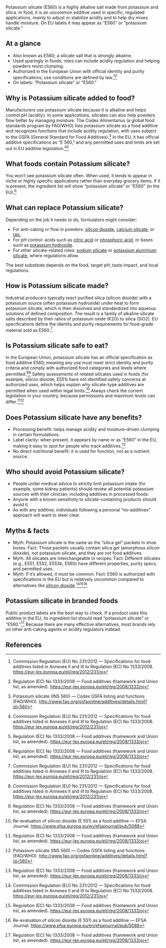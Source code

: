 Potassium silicate (E560) is a highly alkaline salt made from potassium and silica. In food, it is an uncommon additive used in specific, regulated applications, mainly to adjust or stabilize acidity and to help dry mixes handle moisture. On EU labels it may appear as “E560” or “potassium silicate.”
<!--more-->

## At a glance
- Also known as E560; a silicate salt that is strongly alkaline.
- Used sparingly in foods; roles can include acidity regulation and helping powders resist clumping.
- Authorized in the European Union with official identity and purity specifications; use conditions are defined by law.[^1][^2]
- On labels: “Potassium silicate” or “E560.”

## Why is Potassium silicate added to food?
Manufacturers use potassium silicate because it is alkaline and helps control pH (acidity). In some applications, silicates can also help powders flow better by managing moisture. The Codex Alimentarius (a global food standards program by FAO/WHO) lists potassium silicate as a food additive and recognizes functions that include acidity regulation, with uses subject to the GSFA (General Standard for Food Additives).[^4] In the EU, it has official additive specifications as “E 560,” and any permitted uses and limits are set out in EU additive legislation.[^1][^2]

## What foods contain Potassium silicate?
You won’t see potassium silicate often. When used, it tends to appear in niche or highly specific applications rather than everyday grocery items. If it is present, the ingredient list will show “potassium silicate” or “E560” (in the EU).[^2]

## What can replace Potassium silicate?
Depending on the job it needs to do, formulators might consider:
- For anti-caking or flow in powders: [silicon dioxide](/e551-silicon-dioxide), [calcium silicate](/e552-calcium-silicate), or [talc](/e553b-talc).
- For pH control: acids such as [citric acid](/e330-citric-acid) or [phosphoric acid](/e338-phosphoric-acid), or bases such as [potassium hydroxide](/e525-potassium-hydroxide).
- For other silicate-related roles: [sodium silicate](/e550-sodium-silicate) or [potassium aluminium silicate](/e555-potassium-aluminium-silicate), where regulations allow.

The best substitute depends on the food, target pH, taste impact, and local regulations.

## How is Potassium silicate made?
Industrial producers typically react purified silica (silicon dioxide) with a potassium source (often potassium hydroxide) under heat to form potassium silicate, which is then dissolved and standardized into aqueous solutions of defined composition. The result is a family of alkaline silicate salts described by their ratios of potassium oxide (K2O) to silica (SiO2). EU specifications define the identity and purity requirements for food-grade material sold as E560.[^1]

## Is Potassium silicate safe to eat?
In the European Union, potassium silicate has an official specification as food additive E560, meaning any use must meet strict identity and purity criteria and comply with authorized food categories and levels where permitted.[^1][^2] Safety assessments of related silicates used in foods (for example, silicon dioxide, E551) have not identified safety concerns at authorized uses, which helps explain why silicate-type additives are permitted when used within legal limits.[^3] Always check the current legislation in your country, because permissions and maximum levels can differ.[^2][^4]

## Does Potassium silicate have any benefits?
- Processing benefit: helps manage acidity and moisture-driven clumping in certain formulations.
- Label clarity: when present, it appears by name or as “E560” in the EU, making it easy to spot for people who track additives.[^2]
- No direct nutritional benefit: it is used for function, not as a nutrient source.

## Who should avoid Potassium silicate?
- People under medical advice to strictly limit potassium intake (for example, some kidney patients) should review all potential potassium sources with their clinician, including additives in processed foods.
- Anyone with a known sensitivity to silicate-containing products should avoid it.
- As with any additive, individuals following a personal “no-additives” approach will want to steer clear.

## Myths & facts
- Myth: Potassium silicate is the same as the “silica gel” packets in shoe boxes. Fact: Those packets usually contain silica gel (amorphous silicon dioxide), not potassium silicate, and they are not food additives.
- Myth: All silicates are interchangeable in recipes. Fact: Different silicates (e.g., E551, E552, E553b, E560) have different properties, purity specs, and permitted uses.
- Myth: If it’s allowed, it must be common. Fact: E560 is authorized with specifications in the EU but is relatively uncommon compared to alternatives like [silicon dioxide](/e551-silicon-dioxide).[^1][^2][^3]

## Potassium silicate in branded foods
Public product labels are the best way to check. If a product uses this additive in the EU, its ingredient list should read “potassium silicate” or “E560.”[^2] Because there are many effective alternatives, most brands rely on other anti-caking agents or acidity regulators instead.

## References
[^1]: Commission Regulation (EU) No 231/2012 — Specifications for food additives listed in Annexes II and III to Regulation (EC) No 1333/2008. https://eur-lex.europa.eu/eli/reg/2012/231/oj
[^2]: Regulation (EC) No 1333/2008 — Food additives (framework and Union list, as amended). https://eur-lex.europa.eu/eli/reg/2008/1333/oj
[^3]: Re-evaluation of silicon dioxide (E 551) as a food additive — EFSA Journal. https://www.efsa.europa.eu/en/efsajournal/pub/5088
[^4]: Potassium silicate (INS 560) — Codex GSFA listing and functions (FAO/WHO). http://www.fao.org/gsfaonline/additives/details.html?id=560
